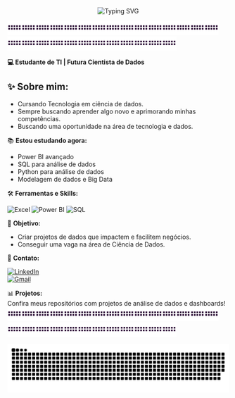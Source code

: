<div align="center">
  <img src="https://readme-typing-svg.demolab.com?size=28&duration=3000&pause=1000&color=C77DFF&center=true&vCenter=true&width=700&lines=%F0%9F%8C%B8+Ol%C3%A1,+eu+sou+a+Wemili!;%F0%9F%92%9C+Bem-vindo+ao+meu+perfil!+%F0%9F%8C%B8" alt="Typing SVG" />
</div>

![brilho.gif](shine.gif)![brilho.gif](shine.gif)![brilho.gif](shine.gif)![brilho.gif](shine.gif)![brilho.gif](shine.gif)![brilho.gif](shine.gif)![brilho.gif](shine.gif)![brilho.gif](shine.gif)![brilho.gif](shine.gif)![brilho.gif](shine.gif)![brilho.gif](shine.gif)![brilho.gif](shine.gif)![brilho.gif](shine.gif)![brilho.gif](shine.gif)![brilho.gif](shine.gif)![brilho.gif](shine.gif)![brilho.gif](shine.gif)![brilho.gif](shine.gif)![brilho.gif](shine.gif)![brilho.gif](shine.gif)![brilho.gif](shine.gif)![brilho.gif](shine.gif)![brilho.gif](shine.gif)![brilho.gif](shine.gif)![brilho.gif](shine.gif)![brilho.gif](shine.gif)![brilho.gif](shine.gif)


**💻 Estudante de TI | Futura Cientista de Dados**       
## ✨ **Sobre mim:**  
- Cursando Tecnologia em ciência de dados.  
- Sempre buscando aprender algo novo e aprimorando minhas competências.  
- Buscando uma oportunidade na área de tecnologia e dados.  

📚 **Estou estudando agora:**  
- Power BI avançado  
- SQL para análise de dados  
- Python para análise de dados  
- Modelagem de dados e Big Data  

🛠 **Ferramentas e Skills:**  

![Excel](https://img.shields.io/badge/Excel-800080?style=for-the-badge&logo=microsoft-excel&logoColor=white)  ![Power BI](https://img.shields.io/badge/Power%20BI-800080?style=for-the-badge&logo=powerbi&logoColor=white)  ![SQL](https://img.shields.io/badge/SQL-800080?style=for-the-badge&logo=postgresql&logoColor=white)

🚀 **Objetivo:**  
- Criar projetos de dados que impactem e facilitem negócios.  
- Conseguir uma vaga na área de Ciência de Dados.  

💌 **Contato:**  

[![LinkedIn](https://img.shields.io/badge/LinkedIn-800080?style=for-the-badge&logo=linkedin&logoColor=white)](https://www.linkedin.com/in/wemili-maria-85a02a387/)  
[![Gmail](https://img.shields.io/badge/Email-800080?style=for-the-badge&logo=gmail&logoColor=white)](mailto:wemilimaria1@gmail.com)  

📊 **Projetos:**  
Confira meus repositórios com projetos de análise de dados e dashboards!  
![brilho.gif](shine.gif)![brilho.gif](shine.gif)![brilho.gif](shine.gif)![brilho.gif](shine.gif)![brilho.gif](shine.gif)![brilho.gif](shine.gif)![brilho.gif](shine.gif)![brilho.gif](shine.gif)![brilho.gif](shine.gif)![brilho.gif](shine.gif)![brilho.gif](shine.gif)![brilho.gif](shine.gif)![brilho.gif](shine.gif)![brilho.gif](shine.gif)![brilho.gif](shine.gif)![brilho.gif](shine.gif)![brilho.gif](shine.gif)![brilho.gif](shine.gif)![brilho.gif](shine.gif)![brilho.gif](shine.gif)![brilho.gif](shine.gif)![brilho.gif](shine.gif)![brilho.gif](shine.gif)![brilho.gif](shine.gif)![brilho.gif](shine.gif)![brilho.gif](shine.gif)![brilho.gif](shine.gif)

<picture align="center">
  <source media="(prefers-color-scheme: dark)" srcset="https://raw.githubusercontent.com/mari4souza/mari4souza/output/github-contribution-grid-snake-dark.svg">
  <source media="(prefers-color-scheme: light)" srcset="https://raw.githubusercontent.com/mari4souza/mari4souza/output/github-contribution-grid-snake-dark.svg">
  <img align="center" alt="github contribution grid snake animation" src="https://raw.githubusercontent.com/mari4souza/mari4souza/output/github-contribution-grid-snake.svg">
</picture> 
